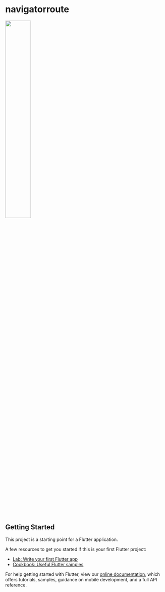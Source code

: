 # navigatorroute

<img src = https://user-images.githubusercontent.com/43213197/60587723-c668b080-9db2-11e9-97c6-2158b8b19157.gif width = 40%>

## Getting Started

This project is a starting point for a Flutter application.

A few resources to get you started if this is your first Flutter project:

- [Lab: Write your first Flutter app](https://flutter.dev/docs/get-started/codelab)
- [Cookbook: Useful Flutter samples](https://flutter.dev/docs/cookbook)

For help getting started with Flutter, view our 
[online documentation](https://flutter.dev/docs), which offers tutorials, 
samples, guidance on mobile development, and a full API reference.
